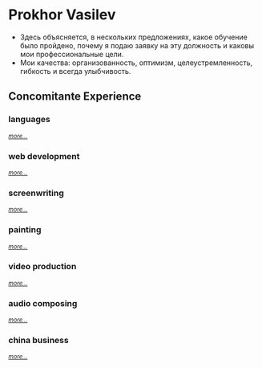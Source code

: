 # Prokhor Vasilev

- Здесь объясняется, в нескольких предложениях, какое обучение было пройдено, почему я подаю заявку на эту должность и каковы мои профессиональные цели.
- Мои качества: организованность, оптимизм, целеустремленность, гибкость и всегда улыбчивость.

## Concomitante Experience

### languages
<sup>_[more…]()_</sup>

### web development
<sup>_[more…](https://github.com/43320888)_</sup> 

### screenwriting
<sup>_[more…]()_</sup> 

### painting
<sup>_[more…](https://github.com/43303246)_</sup> 

### video production
<sup>_[more…](https://github.com/57583240)_</sup> 

### audio composing
<sup>_[more…](https://github.com/43302516)_</sup> 

### china business
<sup>_[more…]()_</sup> 


